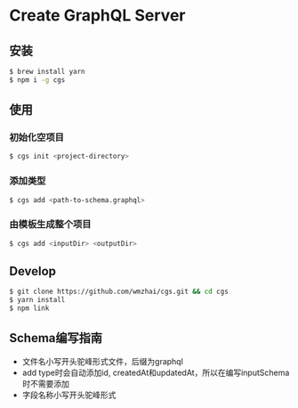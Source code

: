 # Create GraphQL Server


## 安装
 
```bash
$ brew install yarn
$ npm i -g cgs
```

## 使用

### 初始化空项目
```bash
$ cgs init <project-directory>
```
### 添加类型
```bash
$ cgs add <path-to-schema.graphql>
```

### 由模板生成整个项目
```bash
$ cgs add <inputDir> <outputDir>
```

## Develop

```bash
$ git clone https://github.com/wmzhai/cgs.git && cd cgs
$ yarn install
$ npm link
```


## Schema编写指南

* 文件名小写开头驼峰形式文件，后缀为graphql
* add type时会自动添加id, createdAt和updatedAt，所以在编写inputSchema时不需要添加
* 字段名称小写开头驼峰形式